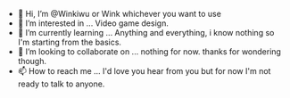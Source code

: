 - 👋 Hi, I’m @Winkiwu or Wink whichever you want to use 
- 👀 I’m interested in ... Video game design.
- 🌱 I’m currently learning ... Anything and everything, i know nothing so I'm starting from the basics. 
- 💞️ I’m looking to collaborate on ... nothing for now. thanks for wondering though.
- 📫 How to reach me ... I'd love you hear from you but for now I'm not ready to talk to anyone. 

<!---
Winkiwu/Winkiwu is a ✨ special ✨ repository because its `README.md` (this file) appears on your GitHub profile.
You can click the Preview link to take a look at your changes.
--->
